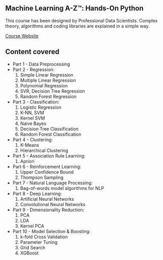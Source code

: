 ## Machine Learning A-Z™: Hands-On Python 

This course has been designed by Professional Data Scientists. Complex theory, algorithms and coding libraries are explained in a simple way.

[Course Website](https://www.udemy.com/machinelearning/)

## Content covered
- Part 1 - Data Preprocessing
- Part 2 - Regression: 
	1. Simple Linear Regression
	2. Multiple Linear Regression
	3. Polynomial Regression
	4. SVR, Decision Tree Regression
	5. Random Forest Regression
- Part 3 - Classification: 
 	1. Logistic Regression
 	2. K-NN, SVM
 	3.  Kernel SVM
 	4.  Naive Bayes
 	5. Decision Tree Classification
 	6. Random Forest Classification
- Part 4 - Clustering: 
	1. K-Means
	2.  Hierarchical Clustering
- Part 5 - Association Rule Learning: 
	1. Apriori
- Part 6 - Reinforcement Learning: 
	1. Upper Confidence Bound
	2. Thompson Sampling
- Part 7 - Natural Language Processing: 
	1. Bag-of-words model algorithms for NLP
- Part 8 - Deep Learning: 
	1. Artificial Neural Networks
	2. Convolutional Neural Networks
- Part 9 - Dimensionality Reduction: 
	1. PCA
	2. LDA
	3. Kernel PCA
- Part 10 - Model Selection & Boosting: 
	1. k-fold Cross Validation
	2. Parameter Tuning
	3. Grid Search
	4. XGBoost